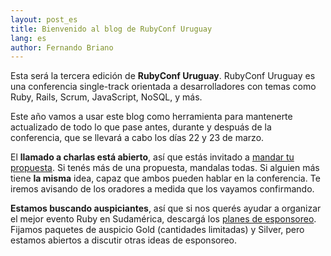 ```yaml
---
layout: post_es
title: Bienvenido al blog de RubyConf Uruguay
lang: es
author: Fernando Briano
---
```


Esta ser&aacute; la tercera edici&oacute;n de **RubyConf Uruguay**. RubyConf Uruguay es una conferencia single-track orientada a desarrolladores con temas como Ruby, Rails, Scrum, JavaScript, NoSQL, y m&aacute;s.

Este a&ntilde;o vamos a usar este blog como herramienta para mantenerte actualizado de todo lo que pase antes, durante y despu&aacute;s de la conferencia, que se llevar&aacute; a cabo los d&iacute;as 22 y 23 de marzo.

<!--more-->

El **llamado a charlas est&aacute; abierto**, as&iacute; que est&aacute;s invitado a [mandar tu propuesta](http://bit.ly/rubyconf-uy-2013-cfp). Si ten&eacute;s m&aacute;s de una propuesta, mandalas todas. Si alguien m&aacute;s tiene **la misma** idea, capaz que ambos pueden hablar en la conferencia. Te iremos avisando de los oradores a medida que los vayamos confirmando.

**Estamos buscando auspiciantes**, as&iacute; que si nos quer&eacute;s ayudar a organizar el mejor evento Ruby en Sudam&eacute;rica, descarg&aacute; los [planes de esponsoreo](/downloads/sponsorship_packages_2013_rubyconf_uy.pdf). Fijamos paquetes de auspicio Gold (cantidades limitadas) y Silver, pero estamos abiertos a discutir otras ideas de esponsoreo.
